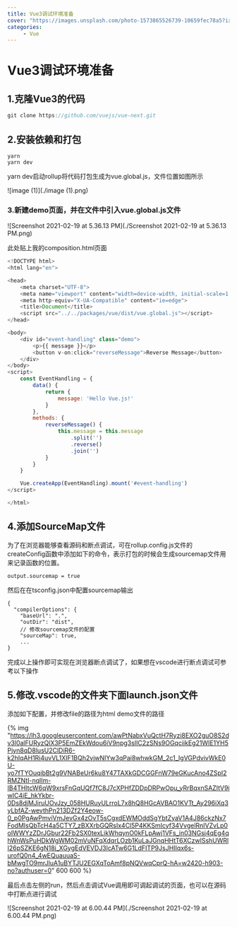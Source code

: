 ```yaml
---
title: Vue3调试环境准备
cover: "https://images.unsplash.com/photo-1573865526739-10659fec78a5?ixlib=rb-1.2.1&ixid=MnwxMjA3fDB8MHxzZWFyY2h8NHx8YW5pbWFsJTIwbG92ZXxlbnwwfHwwfHw%3D&auto=format&fit=crop&w=500&q=60"
categories: 
     - Vue
---
```


# Vue3调试环境准备

## 1.克隆Vue3的代码

```javascript
git clone https://github.com/vuejs/vue-next.git
```

## 2.安装依赖和打包

```
yarn
yarn dev
```

yarn dev启动rollup将代码打包生成为vue.global.js，文件位置如图所示

![image (1)](./image (1).png)

### 3.新建demo页面，并在文件中引入vue.global.js文件

![Screenshot 2021-02-19 at 5.36.13 PM](./Screenshot 2021-02-19 at 5.36.13 PM.png)

此处贴上我的composition.html页面

```javascript
<!DOCTYPE html>
<html lang="en">

<head>
    <meta charset="UTF-8">
    <meta name="viewport" content="width=device-width, initial-scale=1.0">
    <meta http-equiv="X-UA-Compatible" content="ie=edge">
    <title>Document</title>
    <script src="../../packages/vue/dist/vue.global.js"></script>
</head>

<body>
    <div id="event-handling" class="demo">
        <p>{{ message }}</p>
        <button v-on:click="reverseMessage">Reverse Message</button>
    </div>
</body>
<script>
    const EventHandling = {
        data() {
            return {
                message: 'Hello Vue.js!'
            }
        },
        methods: {
            reverseMessage() {
                this.message = this.message
                    .split('')
                    .reverse()
                    .join('')
            }
        }
    }

    Vue.createApp(EventHandling).mount('#event-handling')
</script>

</html>
```

## 4.添加SourceMap文件

为了在浏览器能够查看源码和断点调试，可在rollup.config.js文件的createConfig函数中添加如下的命令，表示打包的时候会生成sourcemap文件用来记录函数的位置。

```
output.sourcemap = true
```

然后在在tsconfig.json中配置sourcemap输出

```
{
  "compilerOptions": {
    "baseUrl": ".",
    "outDir": "dist",
    // 修改sourcemap文件的配置
    "sourceMap": true,
    ...
}
```

完成以上操作即可实现在浏览器断点调试了，如果想在vscode进行断点调试可参考以下操作

## 5.修改.vscode的文件夹下面launch.json文件

添加如下配置，并修改file的路径为html demo文件的路径


{%  img
    "https://lh3.googleusercontent.com/awPtNabxVuQctH7Ryzi8EXO2guO8S2dv3l0alFURyzQlX3P5EmZEkWdou6iV9npg3sIIC2zSNs9OGqciikEg21WIE1YH5Pjyn8qD8lusU2ClDiR6-k2hIqAH1Ri4uvVL1XIF1BQh2vjwNIYw3qPai8whwkGM_2c1_IgVGPdvivWkE0U-yo7fTYOuqibBt2g9VNABeUr6ku8Y47TAXkGDCGGFnW79eGKucAno4ZSpI2RMZNtI-nqlIm-IB4THltcW6qW9xrsFnGqUQf7fC8J7cXPHfZDDpDRPwOpu_yRrBqxnSAZItV9iwIC4iE_hkYkbr-0Ds8djMJiruUOvJzy_058HURuyULrroL7x8hQ8HGcAVBAO1KVTt_Ay296iXq3yLbfAZ-wevthPn213DZf2Y4eow-0_p0PgAwPmviVmJevGx4zOvT5sCgxdEWMOddSgYbtZyaV1A4J86ckzNx7FodMIsQbTcH4a5CTY7_zBXXrbGQRsIx4Cl5P4KKSmIcyf34VvgelRnIVZvLp0oIWWYzZDrJGbur22Fb2SX0texLikWhqynO0kFLpAwj1VFs_in03NGsj4qEg4qhWnWsPuHDkWgWM02mVuNFqXdqrLOzb1KuLaJGnqHHtT6XCzwlSshUWRlI26pSZKE6gN18j_XGygEdVEVDJ3lcATw6G1LdFITP9JsJHIIqx6s-urofQ0n4_4wEQuauuaS-bMwgTO9mrJluA1uBYTJU2EGXqToAmf8pNQVwqCprQ-hA=w2420-h903-no?authuser=0"
    600
    600
%}

最后点击左侧的run，然后点击调试Vue调用即可调起调试的页面，也可以在源码中打断点进行调试

![Screenshot 2021-02-19 at 6.00.44 PM](./Screenshot 2021-02-19 at 6.00.44 PM.png)